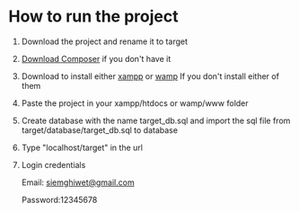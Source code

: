 # How to run the project

1. Download the project and rename it to target

2. <a href="https://getcomposer.org/Composer-Setup.exe">Download Composer<a> if you don't have it

3. Download to install either <a href="https://www.apachefriends.org/download.html">xampp</a> or <a href="https://sourceforge.net/projects/wampserver/">wamp</a> If you don't install either of them

4. Paste the project in your xampp/htdocs or wamp/www folder

5. Create database with the name target_db.sql and import the sql file from target/database/target_db.sql to database

6. Type "localhost/target" in the url

7. Login credentials

   Email: siemghiwet@gmail.com
   
   Password:12345678

